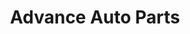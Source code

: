 ---
title: "Advance Auto Parts"
url: /marietta/advance-auto-parts-canton-road-northeast/
shop: Autoteile
---